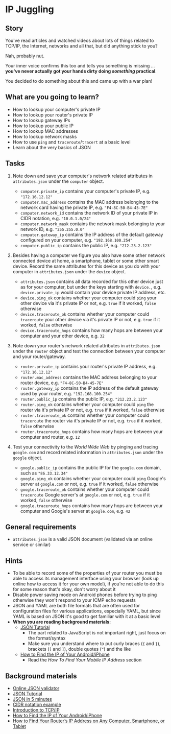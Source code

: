 # IP Juggling

## Story

You've read articles and watched videos about lots of things related to TCP/IP, the Internet, networks and all that, but did anything stick to you?

Nah, probably nut.

Your inner voice confirms this too and tells you something is missing ... **you've never actually got your hands dirty doing _something_ practical**.

You decided to do something about this and came up with a war plan!

## What are you going to learn?

- How to lookup your computer's private IP
- How to lookup your router's private IP
- How to lookup gateway IPs
- How to lookup your public IP
- How to lookup MAC addresses
- How to lookup network masks
- How to use `ping` and `traceroute`/`tracert` at a basic level
- Learn about the very basics of JSON

## Tasks

1. Note down and save your computer's network related attributes in `attributes.json` under the `computer` object.
    - `computer.private_ip` contains your computer's private IP, e.g. `"172.16.12.12"`
    - `computer.mac_address` contains the MAC address belonging to the network card having the private IP, e.g. `"F4-8C-50-B4-45-7E"`
    - `computer.network_id` contains the network ID of your private IP in CIDR notation, e.g. `"10.0.1.0/24"`
    - `computer.network_mask` contains the network mask belonging to your network ID, e.g. `"255.255.0.0"`
    - `computer.gateway_ip` contains the IP address of the default gateway configured on your computer, e.g. `"192.168.100.254"`
    - `computer.public_ip` contains the public IP, e.g. `"212.23.2.123"`

2. Besides having a computer we figure you also have some other network connected device at home, a smartphone, tablet or some other smart device. Record the same attributes for this device as you do with your computer in `attributes.json` under the `device` object.
    - `attributes.json` contains all data recorded for this other device just as for your computer, but under the keys starting with `device.`, e.g. `device.private_ip` would contain your device private IP address, etc.
    - `device.ping_ok` contains whether your computer could `ping` your other device via it's private IP or not, e.g. `true` if it worked, `false` otherwise
    - `device.traceroute_ok` contains whether your computer could `traceroute` your other device via it's private IP or not, e.g. `true` if it worked, `false` otherwise
    - `device.traceroute_hops` contains how many hops are between your computer and your other device, e.g. `32`

3. Note down your router's network related attributes in `attributes.json` under the `router` object and test the connection between your computer and your router/gateway.
    - `router.private_ip` contains your router's private IP address, e.g. `"172.16.12.12"`
    - `router.mac_address` contains the MAC address belonging to your router device, e.g. `"F4-8C-50-B4-45-7E"`
    - `router.gateway_ip` contains the IP address of the default gateway used by your router, e.g. `"192.168.100.254"`
    - `router.public_ip` contains the public IP, e.g. `"212.23.2.123"`
    - `router.ping_ok` contains whether your computer could `ping` the router via it's private IP or not, e.g. `true` if it worked, `false` otherwise
    - `router.traceroute_ok` contains whether your computer could `traceroute` the router via it's private IP or not, e.g. `true` if it worked, `false` otherwise
    - `router.traceroute_hops` contains how many hops are between your computer and router, e.g. `12`

4. Test your connectivity to the _World Wide Web_ by pinging and tracing `google.com` and record related information in `attributes.json` under the `google` object.
    - `google.public_ip` contains the public IP for the `google.com` domain, such as `"86.33.12.34"`
    - `google.ping_ok` contains whether your computer could `ping` Google's server at `google.com` or not, e.g. `true` if it worked, `false` otherwise
    - `google.traceroute_ok` contains whether your computer could `traceroute` Google server's at `google.com` or not, e.g. `true` if it worked, `false` otherwise
    - `google.traceroute_hops` contains how many hops are between your computer and Google's server at `google.com`, e.g. `42`

## General requirements

- `attributes.json` is a valid JSON document (validated via an online service or similar)

## Hints

- To be able to record some of the properties of your router you must be able to access its management interface using your browser (look up online how to access it for your own model), if you're not able to do this for some reason that's okay, don't worry about it
- Disable power saving mode on Android phones before trying to ping otherwise they won't respond to your ICMP echo requests
- JSON and YAML are both file formats that are often used for configuration files for various applications, especially YAML, but since YAML is based on JSON it's good to get familiar with it at a basic level
- **When you are reading background materials:**
  - [JSON Tutorial](https://www.youtube.com/watch?v=iiADhChRriM)
    - The part related to JavaScript is not important right, just focus on the format/syntax
    - Make sure you understand where to put curly braces (`{` and `}`), brackets (`[` and `]`), double quotes (`"`) and the like
  - [How to Find the IP of Your Android/iPhone](https://www.makeuseof.com/tag/find-ip-address-mobile-smartphone/)
    - Read the _How To Find Your Mobile IP Address_ section

## Background materials

- [Online JSON validator](https://jsonlint.com/)
- [JSON Tutorial](https://www.youtube.com/watch?v=iiADhChRriM)
- [JSON in 5 minutes](https://learnxinyminutes.com/docs/json/)
- [CIDR notation example](https://en.wikipedia.org/wiki/Classless_Inter-Domain_Routing#CIDR_notation)
- <i class="far fa-exclamtion"></i> [Introduction to TCP/IP](project/curriculum/materials/pages/networks/introduction-to-tcp-ip.md)
- [How to Find the IP of Your Android/iPhone](https://www.makeuseof.com/tag/find-ip-address-mobile-smartphone/)
- [How to Find Your Router’s IP Address on Any Computer, Smartphone, or Tablet](https://www.howtogeek.com/233952/how-to-find-your-routers-ip-address-on-any-computer-smartphone-or-tablet/)
